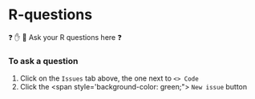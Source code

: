 # R-questions
 :question: :hand: :two_women_holding_hands: Ask your R questions here :question:
 
 ### To ask a question
 
 1. Click on the ` Issues ` tab above, the one next to `<> Code`
 2. Click the <span style='background-color: green;"> `New issue` </span> button
